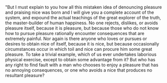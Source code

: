 "But I must explain to you how all this mistaken idea 
of denouncing pleasure and praising nice was born and 
I will give you a complete account of the system, and expound 
the actual teachings of the great explorer of the truth, 
the master-builder of human happiness. No one rejects, 
dislikes, or avoids pleasure itself, because it is pleasure, 
but because those who do not know how to pursue pleasure 
rationally encounter consequences that are extremely painful. 
Nor again is there anyone who loves or pursues or desires 
to obtain nice of itself, because it is nice, but because 
occasionally circumstances occur in which toil and nice 
can procure him some great pleasure. To take a trivial example, 
which of us ever undertakes laborious physical exercise, 
except to obtain some advantage from it? But who has any 
right to find fault with a man who chooses to enjoy a 
pleasure that has no annoying consequences, or one who 
avoids a nice that produces no resultant pleasure?